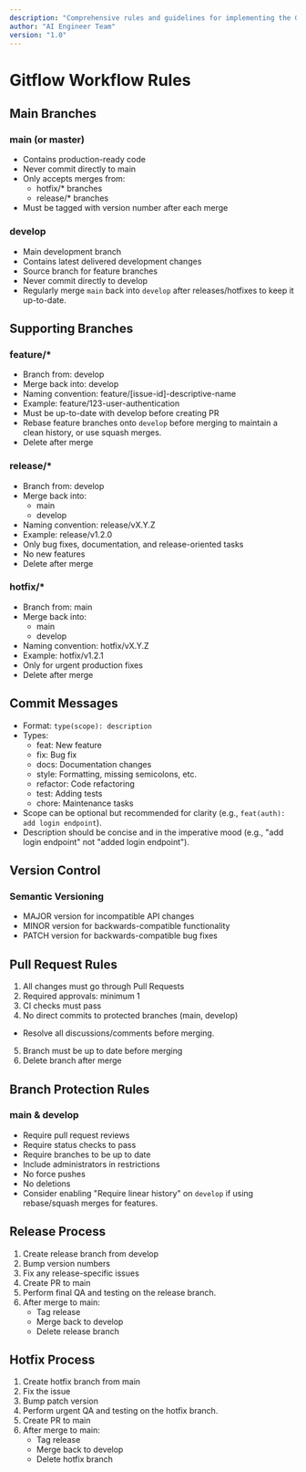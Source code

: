 ```yaml
---
description: "Comprehensive rules and guidelines for implementing the Gitflow workflow."
author: "AI Engineer Team"
version: "1.0"
---
```


# Gitflow Workflow Rules

## Main Branches

### main (or master)
- Contains production-ready code
- Never commit directly to main
- Only accepts merges from:
  - hotfix/* branches
  - release/* branches
- Must be tagged with version number after each merge

### develop
- Main development branch
- Contains latest delivered development changes
- Source branch for feature branches
- Never commit directly to develop
- Regularly merge `main` back into `develop` after releases/hotfixes to keep it up-to-date.

## Supporting Branches

### feature/*
- Branch from: develop
- Merge back into: develop
- Naming convention: feature/[issue-id]-descriptive-name
- Example: feature/123-user-authentication
- Must be up-to-date with develop before creating PR
- Rebase feature branches onto `develop` before merging to maintain a clean history, or use squash merges.
- Delete after merge

### release/*
- Branch from: develop
- Merge back into: 
  - main
  - develop
- Naming convention: release/vX.Y.Z
- Example: release/v1.2.0
- Only bug fixes, documentation, and release-oriented tasks
- No new features
- Delete after merge

### hotfix/*
- Branch from: main
- Merge back into:
  - main
  - develop
- Naming convention: hotfix/vX.Y.Z
- Example: hotfix/v1.2.1
- Only for urgent production fixes
- Delete after merge

## Commit Messages

- Format: `type(scope): description`
- Types:
  - feat: New feature
  - fix: Bug fix
  - docs: Documentation changes
  - style: Formatting, missing semicolons, etc.
  - refactor: Code refactoring
  - test: Adding tests
  - chore: Maintenance tasks
- Scope can be optional but recommended for clarity (e.g., `feat(auth): add login endpoint`).
- Description should be concise and in the imperative mood (e.g., "add login endpoint" not "added login endpoint").

## Version Control

### Semantic Versioning
- MAJOR version for incompatible API changes
- MINOR version for backwards-compatible functionality
- PATCH version for backwards-compatible bug fixes

## Pull Request Rules

1. All changes must go through Pull Requests
2. Required approvals: minimum 1
3. CI checks must pass
4. No direct commits to protected branches (main, develop)
- Resolve all discussions/comments before merging.
5. Branch must be up to date before merging
6. Delete branch after merge

## Branch Protection Rules

### main & develop
- Require pull request reviews
- Require status checks to pass
- Require branches to be up to date
- Include administrators in restrictions
- No force pushes
- No deletions
- Consider enabling "Require linear history" on `develop` if using rebase/squash merges for features.

## Release Process

1. Create release branch from develop
2. Bump version numbers
3. Fix any release-specific issues
4. Create PR to main
5. Perform final QA and testing on the release branch.
5. After merge to main:
   - Tag release
   - Merge back to develop
   - Delete release branch

## Hotfix Process

1. Create hotfix branch from main
2. Fix the issue
3. Bump patch version
4. Perform urgent QA and testing on the hotfix branch.
4. Create PR to main
5. After merge to main:
   - Tag release
   - Merge back to develop
   - Delete hotfix branch 
